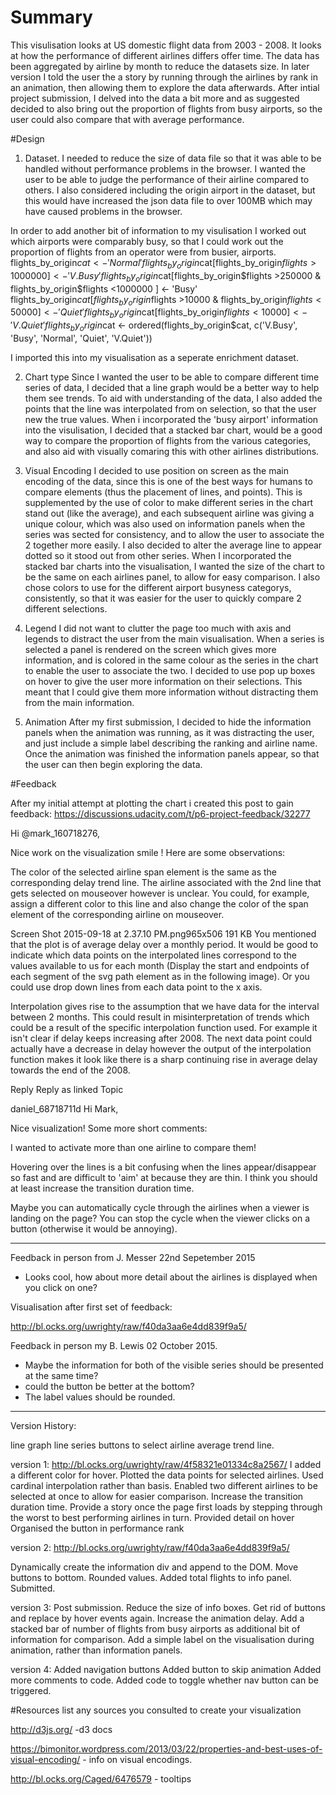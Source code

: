 # Summary
This visulisation looks at US domestic flight data from 2003 - 2008. It looks at how the performance of different airlines differs offer time. The data has been aggregated by airline by month to reduce the datasets size. In later version I told the user the a story by running through the airlines by rank in an animation, then allowing them to explore the data afterwards. After intial project submission, I delved into the data a bit more and as suggested decided to also bring out the proportion of flights from busy airports, so the user could also compare that with average performance. 

#Design 
1. Dataset.
I needed to reduce the size of data file so that it was able to be handled without performance problems in the browser. I wanted the user to be able to judge the performance of their airline compared to others. I also considered including the origin airport in the dataset, but this would have increased the json data file to over 100MB which may have caused problems in the browser. 

In order to add another bit of information to my visulisation I worked out which airports were comparably busy, so that I could work out the proportion of flights from an operator were from busier, airports. 
flights_by_origin$cat <- 'Normal'
flights_by_origin$cat[flights_by_origin$flights >1000000 ] <- 'V.Busy'
flights_by_origin$cat[flights_by_origin$flights >250000 & flights_by_origin$flights <1000000 ] <- 'Busy'
flights_by_origin$cat[flights_by_origin$flights >10000 & flights_by_origin$flights <50000 ] <- 'Quiet'
flights_by_origin$cat[flights_by_origin$flights < 10000 ] <- 'V.Quiet'
flights_by_origin$cat <- ordered(flights_by_origin$cat, c('V.Busy', 'Busy', 'Normal', 'Quiet', 'V.Quiet'))

I imported this into my visualisation as a seperate enrichment dataset.


2. Chart type
Since I wanted the user to be able to compare different time series of data, I decided that a line graph would be a better way to help them see trends. To aid with understanding of the data, I also added the points that the line was interpolated from on selection, so that the user new the true values. When i incorporated the 'busy airport' information into the visulisation, I decided that a stacked bar chart, would be a good way to compare the proportion of flights from the various categories, and also aid with visually comaring this with other airlines distributions. 

3. Visual Encoding
I decided to use position on screen as the main encoding of the data, since this is one of the best ways for humans to compare elements (thus the placement of lines, and points). This is supplemented by the use of color to make different series in the chart stand out (like the average), and each subsequent airline was giving a unique colour, which was also used on information panels when the series was sected for consistency, and to allow the user to associate the 2 together more easily. I also decided to alter the average line to appear dotted so it stood out from other series. When I incorporated the stacked bar charts into the visualisation, I wanted the size of the chart to be the same on each airlines panel, to allow for easy comparison. I also chose colors to use for the different airport busyness categorys, consistently, so that it was easier for the user to quickly compare 2 different selections.

4. Legend
I did not want to clutter the page too much with axis and legends to distract the user from the main visualisation. When a series is selected a panel is rendered on the screen which gives more information, and is colored in the same colour as the series in the chart to enable the user to associate the two. I decided to use pop up boxes on hover to give the user more information on their selections. This meant that I could give them more information without distracting them from the main information. 

5. Animation
After my first submission, I decided to hide the information panels when the animation was running, as it was distracting the user, and just include a simple label describing the ranking and airline name. Once the animation was finished the information panels appear, so that the user can then begin exploring the data.

#Feedback

After my initial attempt at plotting the chart i created this post to gain feedback:
https://discussions.udacity.com/t/p6-project-feedback/32277


Hi @mark_160718276,

Nice work on the visualization smile ! Here are some observations:

The color of the selected airline span element is the same as the corresponding delay trend line. The airline associated with the 2nd line that gets selected on mouseover however is unclear. You could, for example, assign a different color to this line and also change the color of the span element of the corresponding airline on mouseover.

Screen Shot 2015-09-18 at 2.37.10 PM.png965x506 191 KB
You mentioned that the plot is of average delay over a monthly period. It would be good to indicate which data points on the interpolated lines correspond to the values available to us for each month (Display the start and endpoints of each segment of the svg path element as in the following image). Or you could use drop down lines from each data point to the x axis.


Interpolation gives rise to the assumption that we have data for the interval between 2 months. This could result in misinterpretation of trends which could be a result of the specific interpolation function used. For example it isn't clear if delay keeps increasing after 2008. The next data point could actually have a decrease in delay however the output of the interpolation function makes it look like there is a sharp continuing rise in average delay towards the end of the 2008.



Reply
Reply as linked Topic

daniel_68718711d
Hi Mark,

Nice visualization! Some more short comments:

I wanted to activate more than one airline to compare them!

Hovering over the lines is a bit confusing when the lines appear/disappear so fast and are difficult to 'aim' at because they are thin. I think you should at least increase the transition duration time.

Maybe you can automatically cycle through the airlines when a viewer is landing on the page? You can stop the cycle when the viewer clicks on a button (otherwise it would be annoying).


----------------

Feedback in person from J. Messer  22nd Sepetember 2015

* Looks cool, how about more detail about the airlines is displayed when you click on one?


Visualisation after first set of feedback:

http://bl.ocks.org/uwrighty/raw/f40da3aa6e4dd839f9a5/


Feedback in person my B. Lewis 02 October 2015.
* Maybe the information for both of the visible series should be presented at the same time?
* could the button be better at the bottom?
* The label values should be rounded.

----------------
Version History:

line graph
line series
buttons to select airline
average trend line.

version 1: http://bl.ocks.org/uwrighty/raw/4f58321e01334c8a2567/
I added a different color for hover. 
Plotted the data points for selected airlines.
Used cardinal interpolation rather than basis.
Enabled two different airlines to be selected at once to allow for easier comparison.
Increase the transition duration time.
Provide a story once the page first loads by stepping through the worst to best performing airlines in turn.
Provided detail on hover 
Organised the button in performance rank

version 2: http://bl.ocks.org/uwrighty/raw/f40da3aa6e4dd839f9a5/ 

Dynamically create the information div and append to the DOM.
Move buttons to bottom.
Rounded values.
Added total flights to info panel.
Submitted. 

version 3:
Post submission.
Reduce the size of info boxes.
Get rid of buttons and replace by hover events again.
Increase the animation delay.
Add a stacked bar of number of flights from busy airports as additional bit of information for comparison.
Add a simple label on the visualisation during animation, rather than information panels.

version 4:
Added navigation buttons
Added button to skip animation
Added more comments to code.
Added code to toggle whether nav button can be triggered.

#Resources
list any sources you consulted to create your visualization

http://d3js.org/ -d3 docs

https://bimonitor.wordpress.com/2013/03/22/properties-and-best-uses-of-visual-encoding/ - info on visual encodings.

http://bl.ocks.org/Caged/6476579 - tooltips
